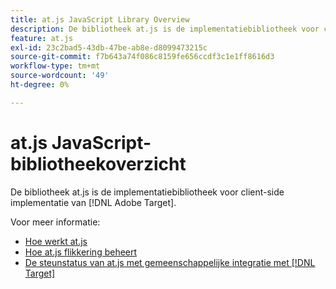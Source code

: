 ```yaml
---
title: at.js JavaScript Library Overview
description: De bibliotheek at.js is de implementatiebibliotheek voor cliënt-zijimplementatie van  [!DNL Adobe Target].
feature: at.js
exl-id: 23c2bad5-43db-47be-ab8e-d8099473215c
source-git-commit: f7b643a74f086c8159fe656ccdf3c1e1ff8616d3
workflow-type: tm+mt
source-wordcount: '49'
ht-degree: 0%

---
```


# at.js JavaScript-bibliotheekoverzicht

De bibliotheek at.js is de implementatiebibliotheek voor client-side implementatie van [!DNL Adobe Target].

Voor meer informatie:

* [Hoe werkt at.js](/help/dev/implement/client-side/atjs/how-atjs-works/how-atjs-works.md)
* [Hoe at.js flikkering beheert](/help/dev/implement/client-side/atjs/how-atjs-works/manage-flicker-with-atjs.md)
* [De steunstatus van at.js met gemeenschappelijke integratie met  [!DNL Target]](/help/dev/implement/client-side/atjs/how-atjs-works/target-atjs-integrations.md)
